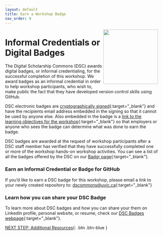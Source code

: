 ```yaml
---
layout: default
title: Earn a Workshop Badge
nav_order: 9
---
```

<img src="https://media.badgr.com/uploads/badges/badge-QkfjnmJmTiugMjPjWtTOKQ.png?versionId=69ZzvozRuDp6G9cCKJo73yAGyJz3e4_D" style="float:right;width:180px;"> 

# Informal Credentials or Digital Badges

The Digital Scholarship Commons (DSC) awards digital badges, or informal credentialing, for the successful completion of this workshop. We award badges as an informal credential in order to help workshop participants, who wish to, make public the fact that they have developed version control skills using GitHub. 

DSC electronic badges are [cryptographically signed](https://badgecheck.io/){:target="_blank"} and have the recipients email address embedded in the signing so that it cannot be used by anyone else. Also embedded in the badge is a [link to the learning objectives for the workshop](https://badgr.com/backpack/badges/607767abb78d4c65fc8f1676){:target="_blank"} so that employers or anyone who sees the badge can determine what was done to earn the badge. 

DSC badges are awarded at the request of workshop participants after a DSC staff member has verified that they have successfully completed one or more of the workshop hands-on workshop activities. You can see a list of all the badges offered by the DSC on our [Badgr page](https://badgr.com/public/issuers/HI5nEIsFQKiFDSGJWrYNxQ/badges){:target="_blank"}.

### Earn an Informal Credential or Badge for GitHub

If you’d like to earn a DSC badge for this workshop, please email a link to your newly created repository to: [dscommons@uvic.ca](mailto:dscommons@uvic.ca){:target="_blank"}

### Learn how you can share your DSC Badge
To learn more about DSC badges and how you can share your them on LinkedIn profile, personal website, or resume, check our [DSC Badges webpage](https://onlineacademiccommunity.uvic.ca/dsc/badges/){:target="_blank"}.

[NEXT STEP: Additional Resources](additional-resources.html){: .btn .btn-blue }
